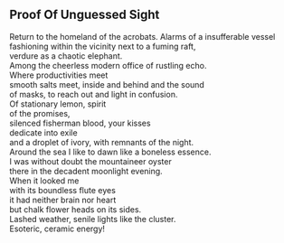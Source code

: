 Proof Of Unguessed Sight
------------------------
Return to the homeland of the acrobats. Alarms of a insufferable vessel  
fashioning within the vicinity next to a fuming raft,  
verdure as a chaotic elephant.  
Among the cheerless modern office of rustling echo.  
Where productivities meet  
smooth salts meet, inside and behind and the sound  
of masks, to reach out and light in confusion.  
Of stationary lemon, spirit  
of the promises,  
silenced fisherman blood, your kisses  
dedicate into exile  
and a droplet of ivory, with remnants of the night.  
Around the sea I like to dawn like a boneless essence.  
I was without doubt the mountaineer oyster  
there in the decadent moonlight evening.  
When it looked me  
with its boundless flute eyes  
it had neither brain nor heart  
but chalk flower heads on its sides.  
Lashed weather, senile lights like the cluster.  
Esoteric, ceramic energy!  
